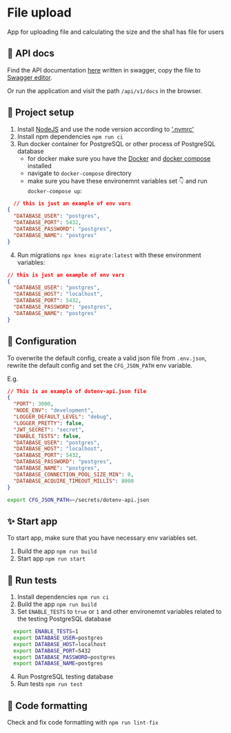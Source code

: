 # File upload

App for uploading file and calculating the size and the sha1 has file for users

## 📝 API docs

Find the API documentation [here](./docs/api/openapi.yaml) written in swagger, copy the file to [Swagger editor](https://editor.swagger.io/?_ga=2.245618116.1359773802.1671205457-100018630.1670623569).

Or run the application and visit the path `/api/v1/docs` in the browser.

## 🚀 Project setup

1. Install [NodeJS](https://nodejs.org/en/download/) and use the node version according to ['.nvmrc'](./.nvmrc)
2. Install npm dependencies `npm run ci`
3. Run docker container for PostgreSQL or other process of PostgreSQL database
   - for docker make sure you have the [Docker](https://docs.docker.com/get-docker/) and [docker compose](https://docs.docker.com/compose/install/) installed
   - navigate to `docker-compose` directory
   - make sure you have these environemnt variables set 👇 and run `docker-compose up`:

```json
  // this is just an example of env vars
{
  "DATABASE_USER": "postgres",
  "DATABASE_PORT": 5432,
  "DATABASE_PASSWORD": "postgres",
  "DATABASE_NAME": "postgres"
}
```

4. Run migrations `npx knex migrate:latest` with these environment variables:
  
```json
// this is just an example of env vars
{
  "DATABASE_USER": "postgres",
  "DATABASE_HOST": "localhost",
  "DATABASE_PORT": 5432,
  "DATABASE_PASSWORD": "postgres",
  "DATABASE_NAME": "postgres"
}
```

## 🔧 Configuration

To overwrite the default config, create a valid json file from `.env.json`, rewrite the default config and set the `CFG_JSON_PATH` env variable.

E.g.

```json
// This is an example of dotenv-api.json file
{
  "PORT": 3000,
  "NODE_ENV": "development",
  "LOGGER_DEFAULT_LEVEL": "debug",
  "LOGGER_PRETTY": false,
  "JWT_SECRET": "secret",
  "ENABLE_TESTS": false,
  "DATABASE_USER": "postgres",
  "DATABASE_HOST": "localhost",
  "DATABASE_PORT": 5432,
  "DATABASE_PASSWORD": "postgres",
  "DATABASE_NAME": "postgres",
  "DATABASE_CONNECTION_POOL_SIZE_MIN": 0,
  "DATABASE_ACQUIRE_TIMEOUT_MILLIS": 8000
}

```

```bash
export CFG_JSON_PATH=~/secrets/dotenv-api.json
```

## ✨ Start app

To start app, make sure that you have necessary env variables set.

1. Build the app `npm run build`
2. Start app `npm run start`

## 🧪 Run tests

1. Install dependencies `npm run ci`
2. Build the app `npm run build`
3. Set `ENABLE_TESTS` to `true` or `1` and other environemnt variables related to the testing PostgreSQL database

```bash
  export ENABLE_TESTS=1
  export DATABASE_USER=postgres
  export DATABASE_HOST=localhost
  export DATABASE_PORT=5432
  export DATABASE_PASSWORD=postgres
  export DATABASE_NAME=postgres
```

4. Run PostgreSQL testing database
5. Run tests `npm run test`

## 🎨 Code formatting

Check and fix code formatting with `npm run lint-fix`

